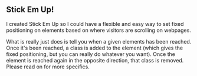 ## Stick Em Up!


I created Stick Em Up so I could have a flexible and easy way to set fixed positioning on elements based on where visitors are scrolling on webpages.

What is really just does is tell you when a given elements has been reached. Once it's been reached, a class is added to the element (which gives the fixed positioning, but you can really do whatever you want). Once the element is reached again in the opposite direction, that class is removed. Please read on for more specifics.

